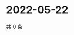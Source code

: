 # 2022-05-22

共 0 条

<!-- BEGIN WEIBO -->
<!-- 最后更新时间 Sun May 22 2022 22:15:20 GMT+0800 (China Standard Time) -->

<!-- END WEIBO -->
